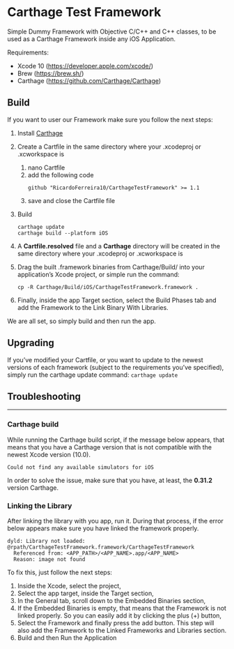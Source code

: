 # Carthage Test Framework

Simple Dummy Framework with Objective C/C++ and C++ classes, to be used as a Carthage Framework inside any iOS Application.

Requirements:
- Xcode 10 (https://developer.apple.com/xcode/)
- Brew (https://brew.sh/)
- Carthage (https://github.com/Carthage/Carthage)

## Build

If you want to user our Framework make sure you follow the next steps:
1. Install [Carthage](https://github.com/Carthage/Carthage#installing-carthage) 
1. Create a Cartfile in the same directory where your .xcodeproj or .xcworkspace is
    1. nano Cartfile
    1. add the following code
        ```
        github "RicardoFerreira10/CarthageTestFramework" >= 1.1
        ```
     1. save and close the Cartfile file
1. Build 
    ```
    carthage update
    carthage build --platform iOS
    ```
1. A **Cartfile.resolved** file and a **Carthage** directory will be created in the same directory where your .xcodeproj or .xcworkspace is

1. Drag the built .framework binaries from Carthage/Build/<platform> into your application’s Xcode project, or simple run the command:
    ```
    cp -R Carthage/Build/iOS/CarthageTestFramework.framework .
    ```
1. Finally, inside the app Target section, select the Build Phases tab and add the Framework to the Link Binary With Libraries.

We are all set, so simply build and then run the app.

## Upgrading

If you’ve modified your Cartfile, or you want to update to the newest versions of each framework (subject to the requirements you’ve specified), simply run the carthage update command:
    ```
    carthage update
    ```
    
## Troubleshooting
-----

### Carthage build

While running the Carthage build script, if the message below appears, that means that you have a Carthage version that is not compatible with the newest Xcode version (10.0).
```
Could not find any available simulators for iOS
```
In order to solve the issue, make sure that you have, at least, the **0.31.2** version Carthage.

### Linking the Library
After linking the library with you app, run it. During that process, if the error below appears make sure you have linked the framework properly.
```
dyld: Library not loaded: @rpath/CarthageTestFramework.framework/CarthageTestFramework
  Referenced from: <APP_PATH>/<APP_NAME>.app/<APP_NAME>
  Reason: image not found
```
To fix this, just follow the next steps:
1. Inside the Xcode, select the project,
1. Select the app target, inside the Target section,
1. In the General tab, scroll down to the Embedded Binaries section,
1. If the Embedded Binaries is empty, that means that the Framework is not linked properly. So you can easily add it by clicking the plus (+) button,
1. Select the Framework and finally press the add button. This step will also add the Framework to the Linked Frameworks and Libraries section. 
1. Build and then Run the Application
